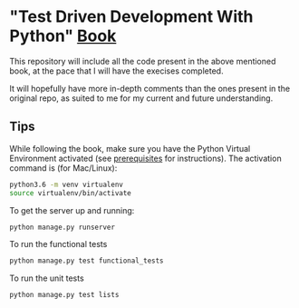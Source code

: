 # "Test Driven Development With Python" [Book](https://www.obeythetestinggoat.com/pages/book.html#toc)

This repository will include all the code present in the above mentioned book, at the pace that I will have the execises completed.

It will hopefully have more in-depth comments than the ones present in the original repo, as suited to me for my current and future understanding.

## Tips

While following the book, make sure you have the Python Virtual Environment activated (see [prerequisites](https://www.obeythetestinggoat.com/book/pre-requisite-installations.html) for instructions).
The activation command is (for Mac/Linux):
```bash
python3.6 -m venv virtualenv
source virtualenv/bin/activate
```

To get the server up and running:
```bash
python manage.py runserver
```

To run the functional tests
```bash
python manage.py test functional_tests
```

To run the unit tests
```bash
python manage.py test lists
```
